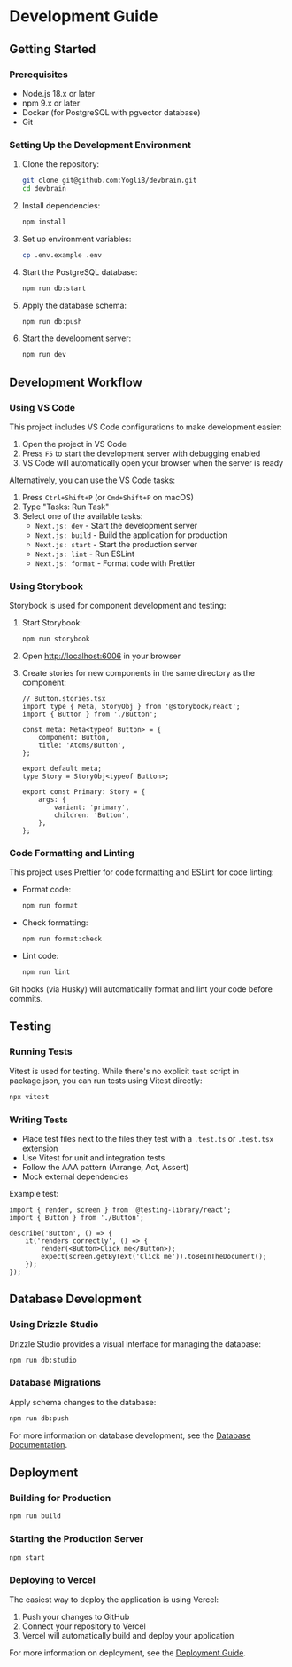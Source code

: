 # Development Guide

## Getting Started

### Prerequisites

- Node.js 18.x or later
- npm 9.x or later
- Docker (for PostgreSQL with pgvector database)
- Git

### Setting Up the Development Environment

1. Clone the repository:

    ```bash
    git clone git@github.com:YogliB/devbrain.git
    cd devbrain
    ```

2. Install dependencies:

    ```bash
    npm install
    ```

3. Set up environment variables:

    ```bash
    cp .env.example .env
    ```

4. Start the PostgreSQL database:

    ```bash
    npm run db:start
    ```

5. Apply the database schema:

    ```bash
    npm run db:push
    ```

6. Start the development server:
    ```bash
    npm run dev
    ```

## Development Workflow

### Using VS Code

This project includes VS Code configurations to make development easier:

1. Open the project in VS Code
2. Press `F5` to start the development server with debugging enabled
3. VS Code will automatically open your browser when the server is ready

Alternatively, you can use the VS Code tasks:

1. Press `Ctrl+Shift+P` (or `Cmd+Shift+P` on macOS)
2. Type "Tasks: Run Task"
3. Select one of the available tasks:
    - `Next.js: dev` - Start the development server
    - `Next.js: build` - Build the application for production
    - `Next.js: start` - Start the production server
    - `Next.js: lint` - Run ESLint
    - `Next.js: format` - Format code with Prettier

### Using Storybook

Storybook is used for component development and testing:

1. Start Storybook:

    ```bash
    npm run storybook
    ```

2. Open [http://localhost:6006](http://localhost:6006) in your browser

3. Create stories for new components in the same directory as the component:

    ```tsx
    // Button.stories.tsx
    import type { Meta, StoryObj } from '@storybook/react';
    import { Button } from './Button';

    const meta: Meta<typeof Button> = {
    	component: Button,
    	title: 'Atoms/Button',
    };

    export default meta;
    type Story = StoryObj<typeof Button>;

    export const Primary: Story = {
    	args: {
    		variant: 'primary',
    		children: 'Button',
    	},
    };
    ```

### Code Formatting and Linting

This project uses Prettier for code formatting and ESLint for code linting:

- Format code:

    ```bash
    npm run format
    ```

- Check formatting:

    ```bash
    npm run format:check
    ```

- Lint code:
    ```bash
    npm run lint
    ```

Git hooks (via Husky) will automatically format and lint your code before commits.

## Testing

### Running Tests

Vitest is used for testing. While there's no explicit `test` script in package.json, you can run tests using Vitest directly:

```bash
npx vitest
```

### Writing Tests

- Place test files next to the files they test with a `.test.ts` or `.test.tsx` extension
- Use Vitest for unit and integration tests
- Follow the AAA pattern (Arrange, Act, Assert)
- Mock external dependencies

Example test:

```tsx
import { render, screen } from '@testing-library/react';
import { Button } from './Button';

describe('Button', () => {
	it('renders correctly', () => {
		render(<Button>Click me</Button>);
		expect(screen.getByText('Click me')).toBeInTheDocument();
	});
});
```

## Database Development

### Using Drizzle Studio

Drizzle Studio provides a visual interface for managing the database:

```bash
npm run db:studio
```

### Database Migrations

Apply schema changes to the database:

```bash
npm run db:push
```

For more information on database development, see the [Database Documentation](./database.md).

## Deployment

### Building for Production

```bash
npm run build
```

### Starting the Production Server

```bash
npm start
```

### Deploying to Vercel

The easiest way to deploy the application is using Vercel:

1. Push your changes to GitHub
2. Connect your repository to Vercel
3. Vercel will automatically build and deploy your application

For more information on deployment, see the [Deployment Guide](./deployment.md).

